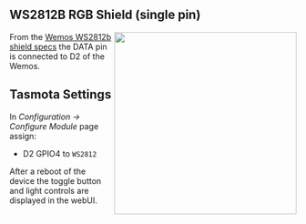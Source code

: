 ## WS2812B RGB Shield (single pin)
<img src="https://github.com/arendst/arendst.github.io/blob/master/media/wemos/wemos_ws2812b_shield.jpg?raw=true" align="right" width=320>

From the [Wemos WS2812b shield specs](https://cleanuri.com/a8jX2Q) the DATA  pin is connected to D2 of the Wemos.

## Tasmota Settings

In *Configuration -> Configure Module* page assign:

- D2 GPIO4 to `WS2812`

After a reboot of the device the toggle button and light controls are displayed in the webUI.
